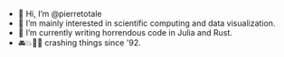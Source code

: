 - 👋 Hi, I’m @pierretotale 
- 👀 I’m mainly interested in scientific computing and data visualization.
- 🌱 I’m currently writing horrendous code in Julia and Rust.
- 🚘💥🚗🚕 crashing things since '92.

<!---
pierretotale/pierretotale is a ✨ special ✨ repository because its `README.md` (this file) appears on your GitHub profile.
You can click the Preview link to take a look at your changes.
--->
